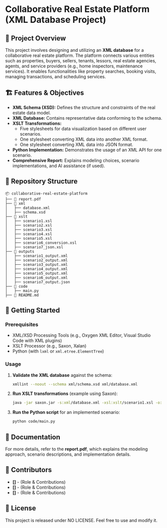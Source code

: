 # Collaborative Real Estate Platform (XML Database Project)

## 📌 Project Overview

This project involves designing and utilizing an **XML database** for a collaborative real estate platform. The platform connects various entities such as properties, buyers, sellers, tenants, lessors, real estate agencies, agents, and service providers (e.g., home inspectors, maintenance services). It enables functionalities like property searches, booking visits, managing transactions, and scheduling services.

## 🏗️ Features & Objectives

- **XML Schema (XSD):** Defines the structure and constraints of the real estate data model.
- **XML Database:** Contains representative data conforming to the schema.
- **XSLT Transformations:**
  - Five stylesheets for data visualization based on different user scenarios.
  - One stylesheet converting XML data into another XML format.
  - One stylesheet converting XML data into JSON format.
- **Python Implementation:** Demonstrates the usage of an XML API for one scenario.
- **Comprehensive Report:** Explains modeling choices, scenario implementations, and AI assistance (if used).

## 📂 Repository Structure
```
📦 collaborative-real-estate-platform
├── 📜 report.pdf                 
├── 📂 xml                         
│   ├── database.xml             
│   ├── schema.xsd                
├── 📂 xslt                        
│   ├── scenario1.xsl             
│   ├── scenario2.xsl             
│   ├── scenario3.xsl            
│   ├── scenario4.xsl             
│   ├── scenario5.xsl            
│   ├── scenario6_conversion.xsl  
│   ├── scenario7_json.xsl       
├── 📂 outputs                     
│   ├── scenario1_output.xml
│   ├── scenario2_output.xml
│   ├── scenario3_output.xml
│   ├── scenario4_output.xml
│   ├── scenario5_output.xml
│   ├── scenario6_output.xml
│   ├── scenario7_output.json
├── 📂 code            
│   ├── main.py 
├── 📜 README.md                    
```

## 🚀 Getting Started
### Prerequisites
- XML/XSD Processing Tools (e.g., Oxygen XML Editor, Visual Studio Code with XML plugins)
- XSLT Processor (e.g., Saxon, Xalan)
- Python (with `lxml` or `xml.etree.ElementTree`) 

### Usage
1. **Validate the XML database** against the schema:
   ```sh
   xmllint --noout --schema xml/schema.xsd xml/database.xml
   ```
2. **Run XSLT transformations** (example using Saxon):
   ```sh
   java -jar saxon.jar -s:xml/database.xml -xsl:xslt/scenario1.xsl -o:outputs/scenario1_output.xml
   ```
3. **Run the Python script** for an implemented scenario:
   ```sh
   python code/main.py
   ```
## 📑 Documentation
For more details, refer to the **report.pdf**, which explains the modeling approach, scenario descriptions, and implementation details.

## 🤝 Contributors
- **[]** - (Role & Contributions)
- **[]** - (Role & Contributions)
- **[]** - (Role & Contributions)

## 📜 License
This project is released under NO LICENSE. Feel free to use and modify it.
